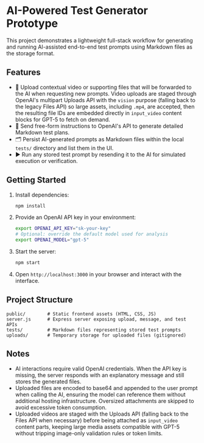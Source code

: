 # AI-Powered Test Generator Prototype

This project demonstrates a lightweight full-stack workflow for generating and running AI-assisted end-to-end test prompts using Markdown files as the storage format.

## Features

- 📁 Upload contextual video or supporting files that will be forwarded to the AI when requesting new prompts. Video uploads are
  staged through OpenAI's multipart Uploads API with the `vision` purpose (falling back to the legacy Files API) so large assets,
  including `.mp4`, are accepted, then the resulting file IDs are embedded directly in `input_video` content blocks for GPT-5 to
  fetch on demand.
- 💬 Send free-form instructions to OpenAI's API to generate detailed Markdown test plans.
- 🗂️ Persist AI-generated prompts as Markdown files within the local `tests/` directory and list them in the UI.
- ▶️ Run any stored test prompt by resending it to the AI for simulated execution or verification.

## Getting Started

1. Install dependencies:
   ```bash
   npm install
   ```
2. Provide an OpenAI API key in your environment:
   ```bash
   export OPENAI_API_KEY="sk-your-key"
   # Optional: override the default model used for analysis
   export OPENAI_MODEL="gpt-5"
   ```
3. Start the server:
   ```bash
   npm start
   ```
4. Open `http://localhost:3000` in your browser and interact with the interface.

## Project Structure

```
public/        # Static frontend assets (HTML, CSS, JS)
server.js      # Express server exposing upload, message, and test APIs
tests/         # Markdown files representing stored test prompts
uploads/       # Temporary storage for uploaded files (gitignored)
```

## Notes

- AI interactions require valid OpenAI credentials. When the API key is missing, the server responds with an explanatory message and still stores the generated files.
- Uploaded files are encoded to base64 and appended to the user prompt when calling the AI, ensuring the model can reference them without additional hosting infrastructure. Oversized attachments are skipped to avoid excessive token consumption.
- Uploaded videos are staged with the Uploads API (falling back to the Files API when necessary) before being attached as `input_video` content parts, keeping large media assets compatible with GPT-5 without tripping image-only validation rules or token limits.
